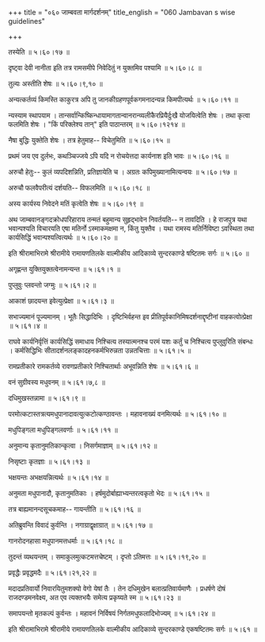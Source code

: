 +++
title = "०६० जाम्बवता मार्गदर्शनम्"
title_english = "060 Jambavan s wise guidelines"

+++


तस्येति  ॥  ५।६०।१७  ॥   

  

दृष्ट्वा देवी नानीता इति तत्र रामसमीपे निवेदितुं न युक्तमिव पश्यामि  ॥ 
५।६०।८  ॥   

  

तुल्यः अस्तीति शेषः  ॥  ५।६०।९,१०  ॥   

  

अन्यत्कर्तव्यं किमस्ति काकुरत्र अपि तु जानकीग्रहणपूर्वकगमनादन्यन्न
किमपीत्यर्थः  ॥  ५।६०।११  ॥   

  

न्यस्याम स्थापयाम ।
तान्सर्वान्किष्किन्धायामागतान्वानरान्व्यलीकैरप्रियैर्दुःखै योजयित्वेति
शेषः । तथा कृत्वा फलमिति शेषः । "किं परिक्लेश्य तान्" इति पाठान्तरम्  ॥ 
५।६०।१२१४  ॥   

  

नैषा बुद्धिः युक्तेति शेषः । तत्र हेतुमाह-- विचेतुमिति  ॥  ५।६०।१५  ॥   

  

प्रथमं जय एव दुर्लभः, कथञ्चिज्जये ऽपि यदि न रोचयेत्तदा कार्यनाश इति भावः
 ॥  ५।६०।१६  ॥   

  

अरुचौ हेतुः-- कुलं व्यपदिशन्निति, प्रतिज्ञायेति च । अग्रतः
कपिमुख्यानामित्यन्वयः  ॥  ५।६०।१७  ॥   

  

अरुचौ फलवैपरीत्यं दर्शयति-- विफलमिति  ॥  ५।६०।१८  ॥   

  

अस्य कार्यस्य निवेदने मतिं कृत्वेति शेषः  ॥  ५।६०।१९  ॥   

  

अथ जाम्बवानङ्गदक्रोधपरिहाराय तन्मतं बहुमान्य सुहृद्भावेन निवर्तयति-- न
तावदिति । हे राजपुत्र यथा भवान्पश्यति विचारयति एषा मतिर्नो ऽस्माकमक्षमा
न, किंतु युक्तैव । यथा रामस्य मतिर्निविष्टा ऽवस्थिता तथा कार्यसिद्धिं
भवान्पश्यत्वित्यर्थः  ॥  ५।६०।२०  ॥   

  

इति श्रीरामाभिरामे श्रीरामीये रामायणतिलके वाल्मीकीय आदिकाव्ये
सुन्दरकाण्डे षष्टितमः सर्गः  ॥  ५।६०  ॥   

  

अगृह्णन्त युक्तियुक्तत्वेनामन्यन्त  ॥  ५।६१।१  ॥   

  

पुप्लुवुः प्लवन्तो जग्मुः  ॥  ५।६१।२  ॥   

  

आकाशं छादयन्त इवेत्युत्प्रेक्षा  ॥  ५।६१।३  ॥   

  

सभाज्यमानं पूज्यमानम् । भूतैः सिद्धादिभिः । दृष्टिभिर्वहन्त इव
प्रीतिपूर्वकानिमिषदर्शनाद्दृष्टीनां वाहकत्वोत्प्रेक्षा  ॥  ५।६१।४  ॥   

  

राघवे कार्यनिर्वृत्तिं कार्यसिद्धिं समाधाय निश्चित्य तस्यात्मनश्च परमं
यशः कर्तुं च निश्चित्य पुप्लुवुरिति संबन्धः । कर्मसिद्धिभिः
सीतादर्शनलङ्कादहनकर्मभिरुन्नता उन्नतचित्ताः  ॥  ५।६१।५  ॥   

  

रामप्रतीकारे रामकर्तव्ये रावणप्रतीकारे निश्चितार्थाः अभूवन्निति शेषः  ॥ 
५।६१।६ ॥   

  

वनं सुग्रीवस्य मधुवनम्  ॥  ५।६१।७,८  ॥   

  

दधिमुखस्तन्नामा  ॥  ५।६१।९  ॥   

  

परमोत्कटास्तत्रत्यमधुपानादावत्युत्कटोत्कण्ठावन्तः । महावनाख्यं
वनमित्यर्थः  ॥  ५।६१।१०  ॥   

  

मधुपिङ्गला मधुपिङ्गलवर्णाः  ॥  ५।६१।११  ॥   

  

अनुमान्य कृतानुमतिकान्कृत्वा । निसर्गमाज्ञाम्  ॥  ५।६१।१२  ॥   

  

निसृष्टाः कृतज्ञाः  ॥  ५।६१।१३  ॥   

  

भक्षयन्तः अभक्षयन्नित्यर्थः  ॥  ५।६१।१४  ॥   

  

अनुमता मधुपानादौ, कृतानुमतिकाः । हर्षमुदोर्बाह्याभ्यन्तरत्वकृतो भेदः  ॥ 
५।६१।१५  ॥   

  

तत्र बाह्यमानन्दसूचकमाह-- गायन्तीति  ॥  ५।६१।१६  ॥   

  

अतिब्रुवन्ति विवादं कुर्वन्ति । नगाग्राद्वृक्षाग्रात्  ॥  ५।६१।१७  ॥   

  

गानरोदनहासा मधुपानमत्तधर्माः  ॥  ५।६१।१८  ॥   

  

तुदन्तं व्यथयन्तम् । समाकुलमुत्कटमत्तचेष्टम् । दृप्तो ऽतिमत्तः  ॥ 
५।६१।१९,२० ॥   

  

प्रवृद्धैः प्रवृद्धमदैः  ॥  ५।६१।२१,२२  ॥   

  

मदादप्रतिवार्यो निवारयितुमशक्यो वेगो येषां तैः । तेन दधिमुखेन
बलात्प्रतिवार्यमाणैः । प्रधर्षणे दोषं राजदण्डमनवेक्ष्य, अत एव त्यक्तभयैः
समेत्य प्रकृष्यते स्म  ॥  ५।६१।२३  ॥   

  

समापयन्तो मृतकल्पं कुर्वन्तः । महावनं निर्विषयं निर्गतमधुफलादिभोज्यम्  ॥ 
५।६१।२४  ॥   

  

इति श्रीरामाभिरामे श्रीरामीये रामायणतिलके वाल्मीकीय आदिकाव्ये
सुन्दरकाण्डे एकषष्टितमः सर्गः  ॥  ५।६१  ॥   

  


